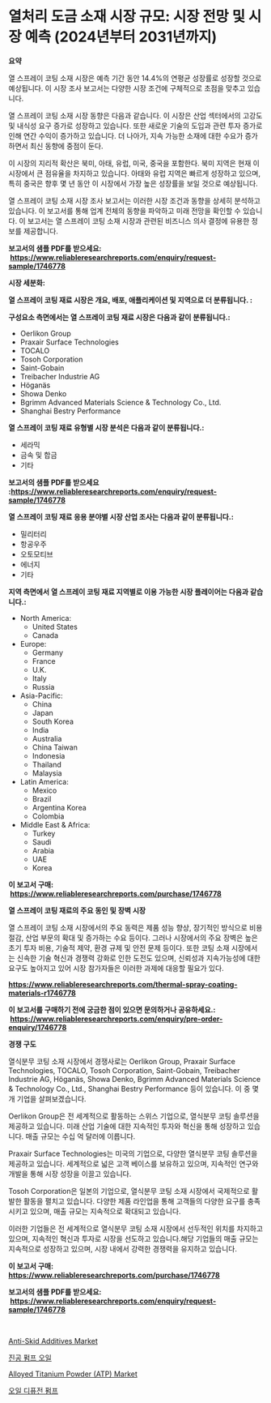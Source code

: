 <p><h1>열처리 도금 소재 시장 규모: 시장 전망 및 시장 예측 (2024년부터 2031년까지)</h1></p><p><strong>요약</strong></p>
<p><p>열 스프레이 코팅 소재 시장은 예측 기간 동안 14.4%의 연평균 성장률로 성장할 것으로 예상됩니다. 이 시장 조사 보고서는 다양한 시장 조건에 구체적으로 초점을 맞추고 있습니다.</p><p>열 스프레이 코팅 소재 시장 동향은 다음과 같습니다. 이 시장은 산업 섹터에서의 고강도 및 내식성 요구 증가로 성장하고 있습니다. 또한 새로운 기술의 도입과 관련 투자 증가로 인해 연간 수익이 증가하고 있습니다. 더 나아가, 지속 가능한 소재에 대한 수요가 증가하면서 최신 동향에 중점이 둔다.</p><p>이 시장의 지리적 확산은 북미, 아태, 유럽, 미국, 중국을 포함한다. 북미 지역은 현재 이 시장에서 큰 점유율을 차지하고 있습니다. 아태와 유럽 지역은 빠르게 성장하고 있으며, 특히 중국은 향후 몇 년 동안 이 시장에서 가장 높은 성장률을 보일 것으로 예상됩니다.</p><p>열 스프레이 코팅 소재 시장 조사 보고서는 이러한 시장 조건과 동향을 상세히 분석하고 있습니다. 이 보고서를 통해 업계 전체의 동향을 파악하고 미래 전망을 확인할 수 있습니다. 이 보고서는 열 스프레이 코팅 소재 시장과 관련된 비즈니스 의사 결정에 유용한 정보를 제공합니다.</p></p>
<p><strong>보고서의 샘플 PDF를 받으세요: &nbsp;<a href="https://www.reliableresearchreports.com/enquiry/request-sample/1746778">https://www.reliableresearchreports.com/enquiry/request-sample/1746778</a></strong></p>
<p><strong>시장 세분화:</strong></p>
<p><strong> 열 스프레이 코팅 재료 시장은 개요, 배포, 애플리케이션 및 지역으로 더 분류됩니다. :</strong></p>
<p><strong>구성요소 측면에서는 열 스프레이 코팅 재료 시장은 다음과 같이 분류됩니다.:</strong></p>
<p><ul><li>Oerlikon Group</li><li>Praxair Surface Technologies</li><li>TOCALO</li><li>Tosoh Corporation</li><li>Saint-Gobain</li><li>Treibacher Industrie AG</li><li>Höganäs</li><li>Showa Denko</li><li>Bgrimm Advanced Materials Science & Technology Co., Ltd.</li><li>Shanghai Bestry Performance</li></ul></p>
<p><strong> 열 스프레이 코팅 재료 유형별 시장 분석은 다음과 같이 분류됩니다.:</strong></p>
<p><ul><li>세라믹</li><li>금속 및 합금</li><li>기타</li></ul></p>
<p><strong>보고서의 샘플 PDF를 받으세요 :<a href="https://www.reliableresearchreports.com/enquiry/request-sample/1746778">https://www.reliableresearchreports.com/enquiry/request-sample/1746778</a></strong></p>
<p><strong> 열 스프레이 코팅 재료 응용 분야별 시장 산업 조사는 다음과 같이 분류됩니다.:</strong></p>
<p><ul><li>밀리터리</li><li>항공우주</li><li>오토모티브</li><li>에너지</li><li>기타</li></ul></p>
<p><strong>지역 측면에서 열 스프레이 코팅 재료 지역별로 이용 가능한 시장 플레이어는 다음과 같습니다.:</strong></p>
<p><ul>
    <li>
        North America:
        <ul>
            <li>United States</li>
            <li>Canada</li>
        </ul>
    </li>
    <li>
        Europe:
        <ul>
            <li>Germany</li>
            <li>France</li>
            <li>U.K.</li>
            <li>Italy</li>
            <li>Russia</li>
        </ul>
    </li>
    <li>
        Asia-Pacific:
        <ul>
            <li>China</li>
            <li>Japan</li>
            <li>South Korea</li>
            <li>India</li>
            <li>Australia</li>
            <li>China Taiwan</li>
            <li>Indonesia</li>
            <li>Thailand</li>
            <li>Malaysia</li>
        </ul>
    </li>
    <li>
        Latin America:
        <ul>
            <li>Mexico</li>
            <li>Brazil</li>
            <li>Argentina Korea</li>
            <li>Colombia</li>
        </ul>
    </li>
    <li>
        Middle East & Africa:
        <ul>
            <li>Turkey</li>
            <li>Saudi</li>
            <li>Arabia</li>
            <li>UAE</li>
            <li>Korea</li>
        </ul>
    </li>
    </ul></p>
<p><strong>이 보고서 구매: &nbsp;<a href="https://www.reliableresearchreports.com/purchase/1746778">https://www.reliableresearchreports.com/purchase/1746778</a></strong></p>
<p><strong>열 스프레이 코팅 재료의 주요 동인 및 장벽 시장</strong></p>
<p><p>열 스프레이 코팅 소재 시장에서의 주요 동력은 제품 성능 향상, 장기적인 방식으로 비용 절감, 산업 부문의 확대 및 증가하는 수요 등이다. 그러나 시장에서의 주요 장벽은 높은 초기 투자 비용, 기술적 제약, 환경 규제 및 안전 문제 등이다. 또한 코팅 소재 시장에서는 신속한 기술 혁신과 경쟁력 강화로 인한 도전도 있으며, 신뢰성과 지속가능성에 대한 요구도 높아지고 있어 시장 참가자들은 이러한 과제에 대응할 필요가 있다.</p></p>
<p><strong><a href="https://www.reliableresearchreports.com/thermal-spray-coating-materials-r1746778">https://www.reliableresearchreports.com/thermal-spray-coating-materials-r1746778</a></strong></p>
<p><strong>이 보고서를 구매하기 전에 궁금한 점이 있으면 문의하거나 공유하세요.: &nbsp;<a href="https://www.reliableresearchreports.com/enquiry/pre-order-enquiry/1746778">https://www.reliableresearchreports.com/enquiry/pre-order-enquiry/1746778</a></strong></p>
<p><strong>경쟁 구도</strong></p>
<p><p>열식분무 코팅 소재 시장에서 경쟁사로는 Oerlikon Group, Praxair Surface Technologies, TOCALO, Tosoh Corporation, Saint-Gobain, Treibacher Industrie AG, Höganäs, Showa Denko, Bgrimm Advanced Materials Science & Technology Co., Ltd., Shanghai Bestry Performance 등이 있습니다. 이 중 몇 개 기업을 살펴보겠습니다.</p><p>Oerlikon Group은 전 세계적으로 활동하는 스위스 기업으로, 열식분무 코팅 솔루션을 제공하고 있습니다. 미래 산업 기술에 대한 지속적인 투자와 혁신을 통해 성장하고 있습니다. 매출 규모는 수십 억 달러에 이릅니다.</p><p>Praxair Surface Technologies는 미국의 기업으로, 다양한 열식분무 코팅 솔루션을 제공하고 있습니다. 세계적으로 넓은 고객 베이스를 보유하고 있으며, 지속적인 연구와 개발을 통해 시장 성장을 이끌고 있습니다.</p><p>Tosoh Corporation은 일본의 기업으로, 열식분무 코팅 소재 시장에서 국제적으로 활발한 활동을 펼치고 있습니다. 다양한 제품 라인업을 통해 고객들의 다양한 요구를 충족시키고 있으며, 매출 규모는 지속적으로 확대되고 있습니다.</p><p>이러한 기업들은 전 세계적으로 열식분무 코팅 소재 시장에서 선두적인 위치를 차지하고 있으며, 지속적인 혁신과 투자로 시장을 선도하고 있습니다.해당 기업들의 매출 규모는 지속적으로 성장하고 있으며, 시장 내에서 강력한 경쟁력을 유지하고 있습니다.</p></p>
<p><strong>이 보고서 구매: &nbsp; <a href="https://www.reliableresearchreports.com/purchase/1746778">https://www.reliableresearchreports.com/purchase/1746778</a></strong></p>
<p><strong>보고서의 샘플 PDF를 받으세요: &nbsp;<a href="https://www.reliableresearchreports.com/enquiry/request-sample/1746778">https://www.reliableresearchreports.com/enquiry/request-sample/1746778</a></strong><strong></strong></p>
<p>&nbsp;</p>
<p><p><a href="https://www.linkedin.com/pulse/anti-skid-additives-market-research-report-key-successful-zo0se?trackingId=K16y6btGZMcaaulIwixYkA%3D%3D">Anti-Skid Additives Market</a></p><p><a href="https://medium.com/@cleocarroll2023/%EC%A7%84%EA%B3%B5-%ED%8E%8C%ED%94%84-%EC%98%A4%EC%9D%BC-%EC%8B%9C%EC%9E%A5-%EC%A7%80%ED%91%9C-%ED%95%B4%EB%8F%85-%EC%8B%9C%EC%9E%A5-%EC%A0%90%EC%9C%A0%EC%9C%A8-%ED%8A%B8%EB%A0%8C%EB%93%9C-%EB%B0%8F-%EC%84%B1%EC%9E%A5-%ED%8C%A8%ED%84%B4-22882c9bbcbf">진공 펌프 오일</a></p><p><a href="https://www.linkedin.com/pulse/alloyed-titanium-powder-atp-market-comprehensive-report-ko1rc?trackingId=BEmCJgNgiNqm96fH39RXuA%3D%3D">Alloyed Titanium Powder (ATP) Market</a></p><p><a href="https://medium.com/@cleocarroll2023/%EC%98%A4%EC%9D%BC-%ED%99%95%EC%82%B0-%ED%8E%8C%ED%94%84-%EC%8B%9C%EC%9E%A5%EC%9D%80-%EC%8B%9C%EC%9E%A5-%EC%A0%90%EC%9C%A0%EC%9C%A8-%ED%81%AC%EA%B8%B0-%EB%B0%8F-2031%EB%85%84%EA%B9%8C%EC%A7%80%EC%9D%98-%EC%98%88%EC%83%81-%EC%98%88%EC%B8%A1%EC%97%90-%EC%B4%88%EC%A0%90%EC%9D%84-%EB%A7%9E%EC%B6%A5%EB%8B%88%EB%8B%A4-885047c1a6a2">오일 디퓨전 펌프</a></p></p>
